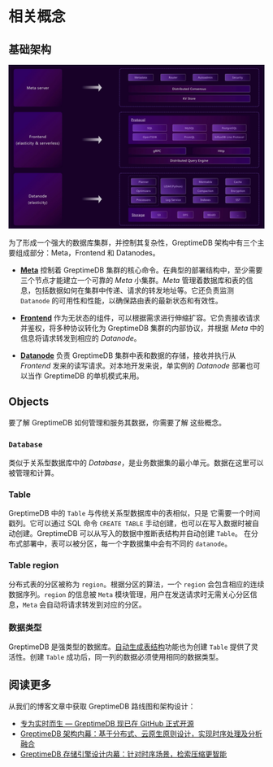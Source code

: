 # 相关概念

## 基础架构

![architecture](../../public/architecture-2.png)

为了形成一个强大的数据库集群，并控制其复杂性，GreptimeDB 架构中有三个主要组成部分：Meta，Frontend 和 Datanodes。

- [**Meta**](../developer-guide/meta/overview.md) 控制着 GreptimeDB 集群的核心命令。在典型的部署结构中，至少需要三个节点才能建立一个可靠的 _Meta_ 小集群。_Meta_ 管理着数据库和表的信息，包括数据如何在集群中传递、请求的转发地址等。它还负责监测 `Datanode` 的可用性和性能，以确保路由表的最新状态和有效性。

- [**Frontend**](../developer-guide/frontend/overview.md) 作为无状态的组件，可以根据需求进行伸缩扩容。它负责接收请求并鉴权，将多种协议转化为 GreptimeDB 集群的内部协议，并根据 _Meta_ 中的信息将请求转发到相应的 _Datanode_。

- [**Datanode**](../developer-guide/datanode/overview.md) 负责 GreptimeDB 集群中表和数据的存储，接收并执行从 _Frontend_ 发来的读写请求。对本地开发来说，单实例的 _Datanode_ 部署也可以当作 GreptimeDB 的单机模式来用。

## Objects

要了解 GreptimeDB 如何管理和服务其数据，你需要了解
这些概念。

### `Database`

类似于关系型数据库中的 _Database_，是业务数据集的最小单元。数据在这里可以被管理和计算。

### Table

GreptimeDB 中的 `Table` 与传统关系型数据库中的表相似，只是
它需要一个时间戳列。它可以通过 SQL 命令 `CREATE TABLE` 手动创建，也可以在写入数据时被自动创建。GreptimeDB 可以从写入的数据中推断表结构并自动创建 `Table`。
在分布式部署中，表可以被分区，每一个字数据集中会有不同的 `datanode`。

### Table region

分布式表的分区被称为 `region`。根据分区的算法，一个 `region` 会包含相应的连续数据序列。`region` 的信息被 `Meta` 模块管理，用户在发送请求时无需关心分区信息，`Meta` 会自动将请求转发到对应的分区。

### 数据类型

GreptimeDB 是强类型的数据库。[自动生成表结构](./write-data.md#automatic-schema-generation)功能也为创建 `Table` 提供了灵活性。创建 `Table` 成功后，同一列的数据必须使用相同的数据类型。

<!-- 在[数据类型文档](../reference/data-types.md)中找到所有支持的数据类型。 -->

## 阅读更多

从我们的博客文章中获取 GreptimeDB 路线图和架构设计：

- [专为实时而生 — GreptimeDB 现已在 GitHub 正式开源
  ](https://greptime.com/blogs/2022-11-15-this-time-for-real)
- [GreptimeDB 架构内幕：基于分布式、云原生原则设计，实现时序处理及分析融合](https://greptime.com/blogs/2022-12-08-GreptimeDB-internal-design)
- [GreptimeDB 存储引擎设计内幕：针对时序场景，检索压缩更智能](https://greptime.com/blogs/2022-12-21-storage-engine-design)
